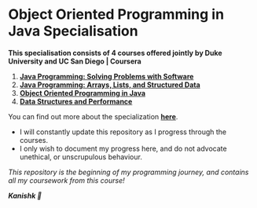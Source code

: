 # Object Oriented Programming in Java Specialisation 

**This specialisation consists of 4 courses offered jointly by Duke University and UC San Diego | Coursera**

1. [**Java Programming: Solving Problems with Software**](https://www.coursera.org/learn/java-programming)
2. [**Java Programming: Arrays, Lists, and Structured Data**](https://www.coursera.org/learn/java-programming-arrays-lists-data)
3. [**Object Oriented Programming in Java**](https://www.coursera.org/learn/object-oriented-java)
4. [**Data Structures and Performance**](https://www.coursera.org/learn/data-structures-optimizing-performance)

You can find out more about the specialization [**here**](https://www.coursera.org/specializations/object-oriented-programming).

- I will constantly update this repository as I progress through the courses.
- I only wish to document my progress here, and do not advocate unethical, or unscrupulous behaviour.

*This repository is the beginning of my programming journey, and contains all my coursework from this course!*

***Kanishk :black_heart:***
